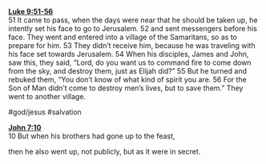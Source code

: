 **[Luke 9:51-56](http://www.blueletterbible.org/search/preSearch.cfm?Criteria=Luke+9.51-56&t=NIV)**  
51 It came to pass, when the days were near that he should be taken up, he intently set his face to go to Jerusalem. 52 and sent messengers before his face. They went and entered into a village of the Samaritans, so as to prepare for him. 53 They didn’t receive him, because he was traveling with his face set towards Jerusalem. 54 When his disciples, James and John, saw this, they said, “Lord, do you want us to command fire to come down from the sky, and destroy them, just as Elijah did?” 55 But he turned and rebuked them, “You don’t know of what kind of spirit you are. 56 For the Son of Man didn’t come to destroy men’s lives, but to save them.” They went to another village.

#god/jesus #salvation

**[John 7:10](http://www.blueletterbible.org/search/preSearch.cfm?Criteria=John+7.10&t=NIV)**  
10 But when his brothers had gone up to the feast,

then he also went up, not publicly, but as it were in secret.